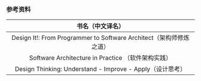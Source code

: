 ### 参考资料

|书名（中文译名）|
|:--:|
|Design It!: From Programmer to Software Architect（架构师修炼之道）|
|Software Architecture in Practice （软件架构实践）|
|Design Thinking: Understand - Improve - Apply（设计思考）|